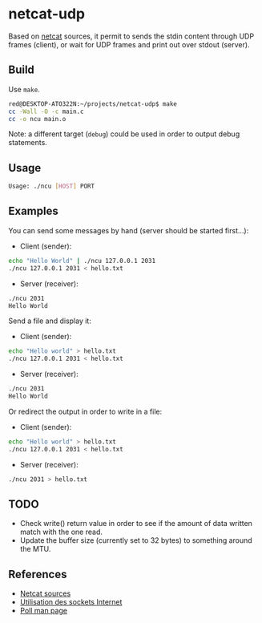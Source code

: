 # netcat-udp

Based on [netcat](https://github.com/openbsd/src/blob/master/usr.bin/nc/netcat.c) sources, it permit to sends the stdin content through UDP frames (client), or wait for UDP frames and print out over stdout (server).

## Build

Use `make`.

```bash
red@DESKTOP-ATO322N:~/projects/netcat-udp$ make
cc -Wall -O -c main.c
cc -o ncu main.o
```

Note: a different target (`debug`) could be used in order to output debug statements.

## Usage

```bash
Usage: ./ncu [HOST] PORT
```

## Examples

You can send some messages by hand (server should be started first...):

- Client (sender):
```bash
echo "Hello World" | ./ncu 127.0.0.1 2031
./ncu 127.0.0.1 2031 < hello.txt
```

- Server (receiver):
```bash
./ncu 2031
Hello World
```

Send a file and display it:

- Client (sender):
```bash
echo "Hello world" > hello.txt
./ncu 127.0.0.1 2031 < hello.txt
```

- Server (receiver):
```bash
./ncu 2031
Hello World
```

Or redirect the output in order to write in a file:

- Client (sender):
```bash
echo "Hello world" > hello.txt
./ncu 127.0.0.1 2031 < hello.txt
```

- Server (receiver):
```bash
./ncu 2031 > hello.txt
```

## TODO
- Check write() return value in order to see if the amount of data written match with the one read.
- Update the buffer size (currently set to 32 bytes) to something around the MTU.

## References

- [Netcat sources](https://github.com/openbsd/src/blob/master/usr.bin/nc/netcat.c)
- [Utilisation des sockets Internet](http://vidalc.chez.com/lf/socket.html)
- [Poll man page](https://linux.die.net/man/3/poll)
